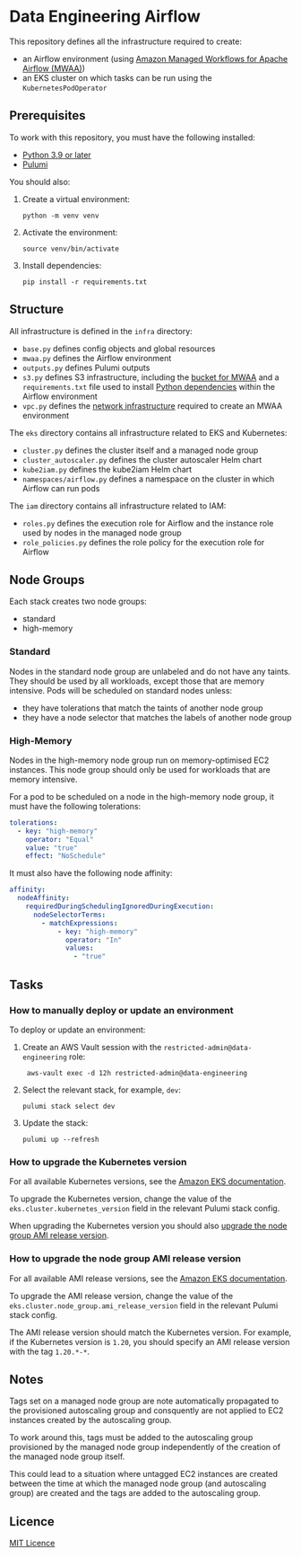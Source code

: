 # Data Engineering Airflow

This repository defines all the infrastructure required to create:

- an Airflow environment (using
  [Amazon Managed Workflows for Apache Airflow (MWAA)](https://aws.amazon.com/managed-workflows-for-apache-airflow/))
- an EKS cluster on which tasks can be run using the `KubernetesPodOperator`

## Prerequisites

To work with this repository, you must have the following installed:

- [Python 3.9 or later](https://www.python.org/downloads/)
- [Pulumi](https://www.pulumi.com/docs/get-started/install/)

You should also:

1.  Create a virtual environment:

        python -m venv venv

2.  Activate the environment:

        source venv/bin/activate

3.  Install dependencies:

        pip install -r requirements.txt

## Structure

All infrastructure is defined in the `infra` directory:

- `base.py` defines config objects and global resources
- `mwaa.py` defines the Airflow environment
- `outputs.py` defines Pulumi outputs
- `s3.py` defines S3 infrastructure, including the
  [bucket for MWAA](https://docs.aws.amazon.com/mwaa/latest/userguide/mwaa-s3-bucket.html)
  and a `requirements.txt` file used to install
  [Python dependencies](https://docs.aws.amazon.com/mwaa/latest/userguide/working-dags-dependencies.html)
  within the Airflow environment
- `vpc.py` defines the
  [network infrastructure](https://docs.aws.amazon.com/mwaa/latest/userguide/vpc-create.html)
  required to create an MWAA environment

The `eks` directory contains all infrastructure related to EKS and Kubernetes:

- `cluster.py` defines the cluster itself and a managed node group
- `cluster_autoscaler.py` defines the cluster autoscaler Helm chart
- `kube2iam.py` defines the kube2iam Helm chart
- `namespaces/airflow.py` defines a namespace on the cluster in which Airflow
  can run pods

The `iam` directory contains all infrastructure related to IAM:

- `roles.py` defines the execution role for Airflow and the instance role used
  by nodes in the managed node group
- `role_policies.py` defines the role policy for the execution role for Airflow

## Node Groups

Each stack creates two node groups:

- standard
- high-memory

### Standard

Nodes in the standard node group are unlabeled and do not have any taints. They
should be used by all workloads, except those that are memory intensive. Pods
will be scheduled on standard nodes unless:

- they have tolerations that match the taints of another node group
- they have a node selector that matches the labels of another node group

### High-Memory

Nodes in the high-memory node group run on memory-optimised EC2 instances. This
node group should only be used for workloads that are memory intensive.

For a pod to be scheduled on a node in the high-memory node group, it must have
the following tolerations:

```yaml
tolerations:
  - key: "high-memory"
    operator: "Equal"
    value: "true"
    effect: "NoSchedule"
```

It must also have the following node affinity:

```yaml
affinity:
  nodeAffinity:
    requiredDuringSchedulingIgnoredDuringExecution:
      nodeSelectorTerms:
        - matchExpressions:
            - key: "high-memory"
              operator: "In"
              values:
                - "true"
```

## Tasks

### How to manually deploy or update an environment

To deploy or update an environment:

1.  Create an AWS Vault session with the `restricted-admin@data-engineering`
    role:

         aws-vault exec -d 12h restricted-admin@data-engineering

2.  Select the relevant stack, for example, `dev`:

        pulumi stack select dev

3.  Update the stack:

        pulumi up --refresh

### How to upgrade the Kubernetes version

For all available Kubernetes versions, see the
[Amazon EKS documentation](https://docs.aws.amazon.com/eks/latest/userguide/kubernetes-versions.html).

To upgrade the Kubernetes version, change the value of the
`eks.cluster.kubernetes_version` field in the relevant Pulumi stack config.

When upgrading the Kubernetes version you should also
[upgrade the node group AMI release version](#how-to-upgrade-the-node-group-ami-release-version).

### How to upgrade the node group AMI release version

For all available AMI release versions, see the
[Amazon EKS documentation](https://docs.aws.amazon.com/eks/latest/userguide/eks-linux-ami-versions.html).

To upgrade the AMI release version, change the value of the
`eks.cluster.node_group.ami_release_version` field in the relevant Pulumi stack
config.

The AMI release version should match the Kubernetes version. For example, if the
Kubernetes version is `1.20`, you should specify an AMI release version with the
tag `1.20.*-*`.

## Notes

Tags set on a managed node group are note automatically propagated to the
provisioned autoscaling group and consquently are not applied to EC2 instances
created by the autoscaling group.

To work around this, tags must be added to the autoscaling group provisioned by
the managed node group independently of the creation of the managed node group
itself.

This could lead to a situation where untagged EC2 instances are created between
the time at which the managed node group (and autoscaling group) are created and
the tags are added to the autoscaling group.

## Licence

[MIT Licence](LICENCE.md)
